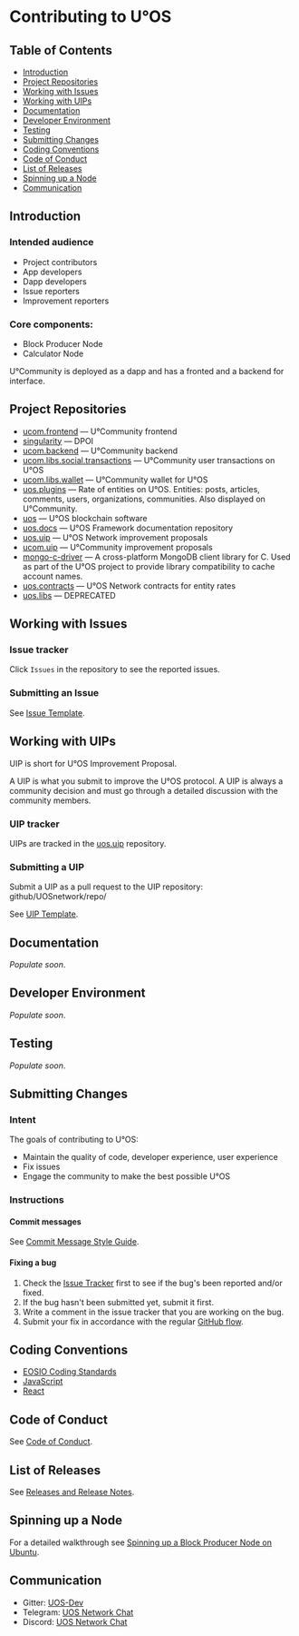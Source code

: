 Contributing to U°OS
====================

Table of Contents
-----------------

* [Introduction](#introduction)
* [Project Repositories](#repos)
* [Working with Issues](#issues)
* [Working with UIPs](#uips)
* [Documentation](#docs)
* [Developer Environment](#environment)
* [Testing](#testing)
* [Submitting Changes](#commits)
* [Coding Conventions](#codestyle)
* [Code of Conduct](#conduct)
* [List of Releases](#releases)
* [Spinning up a Node](#bpnode)
* [Communication](#communication)

Introduction <a name="introduction"></a>
----------------------------------------

### Intended audience

* Project contributors
* App developers
* Dapp developers
* Issue reporters
* Improvement reporters

### Core components:

* Block Producer Node
* Calculator Node

U°Community is deployed as a dapp and has a fronted and a backend for interface.

Project Repositories <a name="repos"></a>
-----------------------------------------

* [ucom.frontend](https://github.com/UOSnetwork/ucom.frontend) — U°Community frontend
* [singularity](https://github.com/UOSnetwork/singularity) — DPOI
* [ucom.backend](https://github.com/UOSnetwork/ucom.backend) — U°Community backend
* [ucom.libs.social.transactions](https://github.com/UOSnetwork/ucom.libs.social.transactions) — U°Community user transactions on U°OS
* [ucom.libs.wallet](https://github.com/UOSnetwork/ucom.libs.wallet) — U°Community wallet for U°OS
* [uos.plugins](https://github.com/UOSnetwork/uos.plugins) — Rate of entities on U°OS. Entities: posts, articles, comments, users, organizations, communities. Also displayed on U°Community.
* [uos](https://github.com/UOSnetwork/uos) — U°OS blockchain software
* [uos.docs](https://github.com/UOSnetwork/uos.docs) — U°OS Framework documentation repository
* [uos.uip](https://github.com/UOSnetwork/uos.uip) — U°OS Network improvement proposals
* [ucom.uip](https://github.com/UOSnetwork/ucom.uip) — U°Community improvement proposals
* [mongo-c-driver](https://github.com/UOSnetwork/mongo-c-driver) — A cross-platform MongoDB client library for C. Used as part of the U°OS project to provide library compatibility to cache account names.
* [uos.contracts](https://github.com/UOSnetwork/uos.contracts) — U°OS Network contracts for entity rates
* [uos.libs](https://github.com/UOSnetwork/uos.libs) — DEPRECATED

Working with Issues <a name="issues"></a>
-----------------------------------------

### Issue tracker

Click ``Issues`` in the repository to see the reported issues.

### Submitting an Issue

See [Issue Template](issue_template.md).

Working with UIPs <a name="uips"></a>
-------------------------------------

UIP is short for U°OS Improvement Proposal.

A UIP is what you submit to improve the U°OS protocol. A UIP is always a community decision and must go through a detailed discussion with the community members.

### UIP tracker

UIPs are tracked in the [uos.uip](https://github.com/UOSnetwork/uos.uip) repository.

### Submitting a UIP

Submit a UIP as a pull request to the UIP repository: github/UOSnetwork/repo/

See [UIP Template](../../../uos.uip/blob/master/uip_template.md).

Documentation <a name="docs"></a>
---------------------------------

*Populate soon*.

Developer Environment <a name="environment"></a>
------------------------------------------------

*Populate soon*.

Testing <a name="testing"></a>
------------------------------

*Populate soon*.

Submitting Changes <a name="commits"></a>
-----------------------------------------

### Intent

The goals of contributing to U°OS:

* Maintain the quality of code, developer experience, user experience
* Fix issues
* Engage the community to make the best possible U°OS

### Instructions

#### Commit messages

See [Commit Message Style Guide](commit_message.md).

#### Fixing a bug

1. Check the [Issue Tracker](#issues) first to see if the bug's been reported and/or fixed.
2. If the bug hasn't been submitted yet, submit it first.
3. Write a comment in the issue tracker that you are working on the bug.
4. Submit your fix in accordance with the regular [GitHub flow](https://help.github.com/articles/github-flow/).

Coding Conventions <a name="codestyle"></a>
-------------------------------------------

* [EOSIO Coding Standards](https://developers.eos.io/eosio-home/docs/coding-standards)
* [JavaScript](https://standardjs.com/)
* [React](https://github.com/airbnb/javascript/tree/master/react)

Code of Conduct <a name="conduct"></a>
--------------------------------------

See [Code of Conduct](code_of_conduct.md).

List of Releases <a name="releases"></a>
----------------------------------------

See [Releases and Release Notes](releases.md).

Spinning up a Node <a name="bpnode"></a>
----------------------------------------

For a detailed walkthrough see [Spinning up a Block Producer Node on Ubuntu](uosBPubuntu.md).

Communication <a name="communication"></a>
------------------------------------------

* Gitter: [UOS-Dev](https://gitter.im/UOS-Dev/)
* Telegram: [UOS Network Chat](https://t.me/uos_network_en)
* Discord: [UOS Network Chat](https://discord.gg/Bcq2Q5C)
